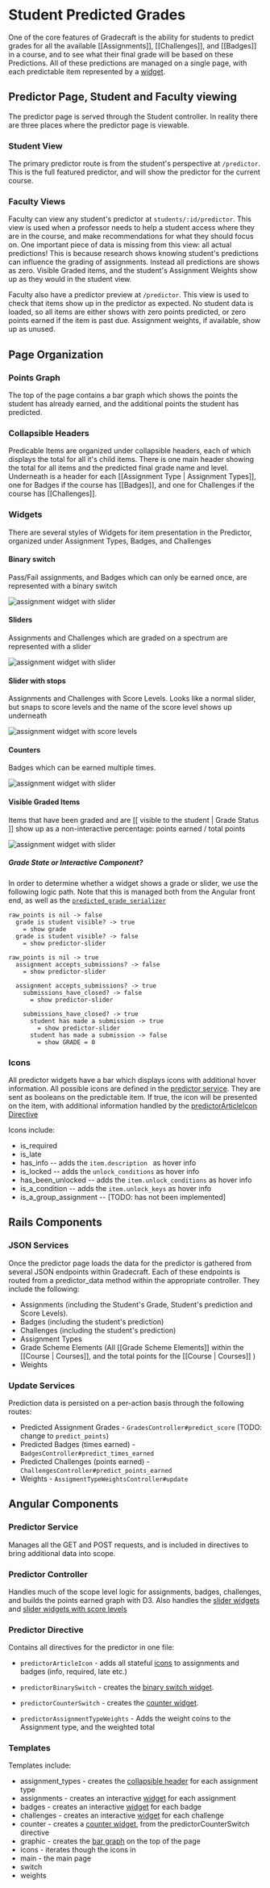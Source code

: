 # Student Predicted Grades

One of the core features of Gradecraft is the ability for students to predict grades for all the available [[Assignments]], [[Challenges]], and [[Badges]] in a course, and to see what their final grade will be based on these Predictions. All of these predictions are managed on a single page, with each predictable item represented by a [widget](#widgets).

## Predictor Page, Student and Faculty viewing

The predictor page is served through the Student controller. In reality there are three places where the predictor page is viewable.

### Student View

The primary predictor route is from the student's perspective at `/predictor`. This is the full featured predictor, and will show the predictor for the current course.

### Faculty Views

Faculty can view any student's predictor at `students/:id/predictor`. This view is used when a professor needs to help a student access where they are in the course, and make recommendations for what they should focus on.  One important piece of data is missing from this view: all actual predictions! This is because research shows knowing student's predictions can influence the grading of assignments. Instead all predictions are shows as zero. Visible Graded items, and the student's Assignment Weights show up as they would in the student view.

Faculty also have a predictor preview at `/predictor`. This view is used to check that items show up in the predictor as expected. No student data is loaded, so all items are either shows with zero points predicted, or zero points earned if the item is past due. Assignment weights, if available, show up as unused.

## Page Organization

### Points Graph

The top of the page contains a bar graph which shows the points the student has already earned, and the additional points the student has predicted.

### Collapsible Headers

Predicable Items are organized under collapsible headers, each of which displays the total for all it's child items. There is one main header showing the total for all items and the predicted final grade name and level. Underneath is a header for each [[Assignment Type | Assignment Types]], one for Badges if the course has [[Badges]], and one for Challenges if the course has [[Challenges]].

### Widgets

There are several styles of Widgets for item presentation in the Predictor, organized under Assignment Types, Badges, and Challenges

#### Binary switch

Pass/Fail assignments, and Badges which can only be earned once, are represented with a binary switch

![assignment widget with slider](images/predictor_switch.png)


#### Sliders

Assignments and Challenges which are graded on a spectrum are represented with a slider

![assignment widget with slider](images/predictor_slider.png)

#### Slider with stops

Assignments and Challenges with Score Levels. Looks like a normal slider, but snaps to score levels and the name of the score level shows up underneath

![assignment widget with score levels](images/predictor_slider_score_levels.png)

#### Counters

Badges which can be earned multiple times.

![assignment widget with slider](images/predictor_counter.png)

#### Visible Graded Items

Items that have been graded and are [[ visible to the student | Grade Status ]] show up as a non-interactive percentage: points earned / total points

![assignment widget with slider](images/predictor_earned.png)

##### Grade State or Interactive Component?

In order to determine whether a widget shows a grade or slider, we use the following logic path. Note that this is managed both from the Angular front end, as well as the [`predicted_grade_serializer`](https://github.com/UM-USElab/gradecraft-development/blob/master/app/serializers/predicted_grade_serializer.rb)

    raw_points is nil -> false
      grade is student visible? -> true
        = show grade
      grade is student visible? -> false
        = show predictor-slider

    raw_points is nil -> true
      assignment accepts_submissions? -> false
        = show predictor-slider

      assignment accepts_submissions? -> true
        submissions_have_closed? -> false
          = show predictor-slider

        submissions_have_closed? -> true
          student has made a submission -> true
            = show predictor-slider
          student has made a submission -> false
            = show GRADE = 0

### Icons

All predictor widgets have a bar which displays icons with additional hover information. All possible icons are defined in the [predictor service](#predictor-service). They are sent as booleans on the predictable item. If true, the icon will be presented on the item, with additional information handled by the [predictorArticleIcon Directive](#predictor-directive)

Icons include:

  * is_required
  * is_late
  * has_info -- adds the `item.description ` as hover info
  * is_locked -- adds the `unlock_conditions` as hover info
  * has_been_unlocked -- adds the `item.unlock_conditions` as hover info
  * is_a_condition -- adds the `item.unlock_keys` as hover info
  * is_a_group_assignment -- [TODO: has not been implemented]

## Rails Components

### JSON Services

Once the predictor page loads the data for the predictor is gathered from several JSON endpoints within Gradecraft. Each of these endpoints is routed from a predictor_data method within the appropriate controller. They include the following:

  * Assignments (including the Student's Grade, Student's prediction and Score Levels).
  * Badges (including the student's prediction)
  * Challenges (including the student's prediction)
  * Assignment Types
  * Grade Scheme Elements (All [[Grade Scheme Elements]] within the [[Course | Courses]], and the total points for the [[Course | Courses]] )
  * Weights

### Update Services

Prediction data is persisted on a per-action basis through the following routes:

* Predicted Assignment Grades - `GradesController#predict_score` (TODO: change to `predict_points`)
* Predicted Badges (times earned) - `BadgesController#predict_times_earned`
* Predicted Challenges (points earned) - `ChallengesController#predict_points_earned`
* Weights - `AssigmentTypeWeightsController#update`

## Angular Components

### Predictor Service

Manages all the GET and POST requests, and is included in directives to bring additional data into scope.

### Predictor Controller

Handles much of the scope level logic for assignments, badges, challenges, and builds the points earned graph with D3. Also handles the [slider widgets](#sliders) and [slider widgets with score levels](#slider-with-stops)

### Predictor Directive

Contains all directives for the predictor in one file:

  * `predictorArticleIcon` - adds all stateful [icons](#icons) to assignments and badges (info, required, late etc.)
  * `predictorBinarySwitch` - creates the [binary switch widget](#binary-switch).

  * `predictorCounterSwitch` - creates the [counter widget](#counters).
  * `predictorAssignmentTypeWeights` - Adds the weight coins to the Assignment type, and the weighted total

### Templates

Templates include:

  * assignment_types - creates the [collapsible header](#collapsible-headers) for each assignment type
  * assignments - creates an interactive [widget](#widgets) for each assignment
  * badges - creates an interactive [widget](#widgets) for each badge
  * challenges - creates an interactive [widget](#widgets) for each challenge
  * counter - creates a [counter widget](#counters), from the predictorCounterSwitch directive
  * graphic - creates the [bar graph](#points-graph) on the top of the page
  * icons - iterates though the icons in
  * main - the main page
  * switch
  * weights
